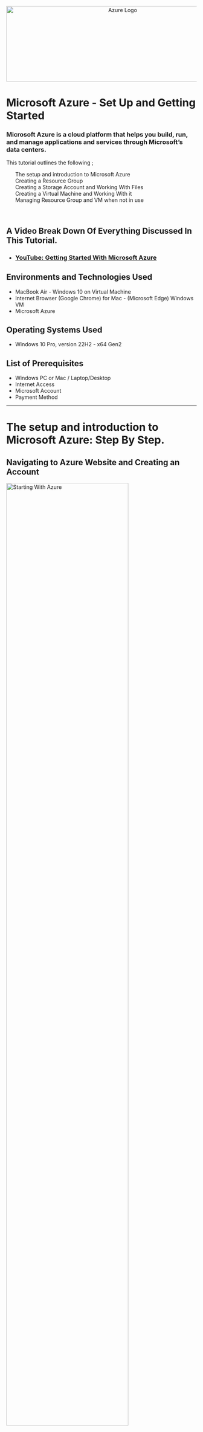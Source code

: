 <p align="center">
<img src="https://imgur.com/EVhaRNV.png" alt="Azure Logo" Width="600px" Height="200px">
  
</p>

<h1>Microsoft Azure - Set Up and Getting Started</h1>
<h3>Microsoft Azure is a cloud platform that helps you build, run, and manage applications and services through Microsoft’s data centers.</h3>
This tutorial outlines the following ;
<ul style="list-style: none;">
<li>The setup and introduction to Microsoft Azure</li>
<li>Creating a Resource Group</li>
<li>Creating a Storage Account and Working With Files</li>
<li>Creating a Virtual Machine and Working With it</li>
<li>Managing Resource Group and VM when not in use</li>
</ul>
<br />

<h2>A Video Break Down Of Everything Discussed In This Tutorial.</h2>

- ### [YouTube: Getting Started With Microsoft Azure](https://youtu.be/PIO0gmaMXCg)

<h2>Environments and Technologies Used</h2>

- MacBook Air - Windows 10 on Virtual Machine 
- Internet Browser (Google Chrome) for Mac - (Microsoft Edge) Windows VM
- Microsoft Azure

<h2>Operating Systems Used </h2>

- Windows 10 Pro, version 22H2 - x64 Gen2

<h2>List of Prerequisites</h2>

- Windows PC or Mac / Laptop/Desktop 
- Internet Access
- Microsoft Account
- Payment Method
  <br/>

<hr>


<h1><strong>The setup and introduction to Microsoft Azure: Step By Step.</strong></h1>

<h2>Navigating to Azure Website and Creating an Account</h2>

<p>
<img src="https://imgur.com/E3TihXF.png" height="80%" width="80%" alt="Starting With Azure"/>
</p>
<p>
  <ol type="1">
    <li>Search on google or navigate in a browser to the <a href="https://azure.microsoft.com/en-us">Azure Website</a> and click Get Started With Azure located in a blue box.</li>
    <li>Once you click Get Started With Azure you will be prompted to select either (Try Azure For Free) or (Pay As You Go Option). </li>
    <li>Read over the account that's right for you and select it to continue. </li>
  </ol>
</p>
<br />

<h2>Signing Into Microsoft or Creating a New Microsoft Account</h2>


<p>
<img src="https://imgur.com/xhmypmU.png" height="80%" width="80%" alt="Creating An Account"/>
</p>
<p>
<ol type="1">
  <li>Select the right Azure account for you.</li>
  <li>Log into an existing microsoft account if you have one.</li>
  <li>If you dont have an existing microsoft account, create one here.</li>
</ol>
<br />

<h2>Microsoft Verification Steps Prior To Signing In</h2>


<p>
<img src="https://imgur.com/lSgOFx8.jpeg" height="80%" width="80%" alt="Creating An Account"/>
</p>
<p>
<ol type="1">
  <li>Enter the verification details for your Microsoft Account.</li>
  <li>Continue through the steps to finish the Set Up.</li>
</ol>
<br />

<h2>Azure Verification Steps Prior To Signing In</h2>


<p>
<img src="https://imgur.com/4n5Rvik.jpg" height="100%" width="80%" alt="Creating An Account"/>
</p>
<p>
<ol type="1">
  <li>Enter the verification details for your chosen Azure Account.</li>
  <li>Continue through the steps to finish the Verification and account set Up.</li>
</ol>
<br />

<h2>Azure Home Page Breakdown</h2>


<p>
<img src="https://imgur.com/pOC3Kk1.png" height="80%" width="80%" alt="Creating An Account"/>
</p>
<p>
  <h4>Once the account has been created and you are logged in the Azure main page will look like this.
  Familiarize yourself with the features and navigation of Azure main portal</h4>
<ol type="1">
  <li><strong>Portal menu.</strong>This global element can help you to navigate between services. Here, the portal menu is in flyout mode, so it's hidden until you select the menu icon.</li>
   <li><strong>Breadcrumb. </strong>Use the breadcrumb links to move back a level in your workflow.</li>
   <li><strong>Page header.</strong>Appears at the top of every portal page and holds global elements.</li>
   <li><strong>Global search. </strong>Use the search bar in the page header to quickly find a specific resource, a service, or documentation.</li>
   <li><strong>Copilot.</strong></srrogn> Provides quick access to Microsoft Copilot in Azure (preview).</li>
   <li><strong>Global controls.</strong> These controls for common tasks persist in the page header: Cloud Shell, Notifications, Settings, Support + Troubleshooting, and Feedback.</li>
   <li><strong>Your account. </strong>View information about your account, switch directories, sign out, or sign in with a different account.</li>
  <li><strong>Command bar.</strong> A group of controls that are contextual to your current focus.</li>
  <li><strong>Service menu.</strong> A menu with commands that are contextual to the service or resource that you're working with. Sometimes referred to as the resource menu.</li>
  <li><strong>Working pane.</strong> Displays details about the resource or service that's currently in focus.</li>
  </ol>
<br />
<hr>

<h1><strong>Creating a Resource Group</strong></h1>
<h2>A Resource Group is a folder in the cloud that holds virtual machines, virtual networks, storage accounts and other created services.</h2>

<p>
<img src="https://imgur.com/gLnGejh.png" height="80%" width="80%" alt="Creating a Resource Group"/>
</p>
<p>
  <ol type="1">
    <li>Find the Resource Group Option on the home page of the Azure Portal or type in the search box.</li>
    <li>Click on the Resource Group Option to Continue.</li>
  </ol>
</p>
<br />
<hr>

<p>
<img src="https://imgur.com/ooPR3KF.jpg" height="80%" width="80%" alt="Creating a Resource Group"/>
</p>
<p>
  <ol type="1">
    <li>Select the Subscription you are currently using.</li>
    <li>Name the Resource Group.</li>
    <li>Select the appropriate time zone you are located in.</li>
    <li>Click Review + Create on the bottom of the page to continue.</li>
  </ol>
</p>
<br />
<hr>

<p>
<img src="https://imgur.com/LoKrnO4.jpg" height="80%" width="80%" alt="Creating a Resource Group"/>
</p>
<p>
  <ol type="1">
    <li>Click create again to continue.</li>
  </ol>
</p>
<br/>
<hr>

<p>
<img src="https://imgur.com/QnMuRr7.jpg" height="80%" width="80%" alt="Creating a Resource Group"/>
</p>
<p>
  <ol type="1">
    <li>A prompt message will display that the resource group has been successfully created.</li>
    <li>The Resource Group that you create will show in the Resource Group folder with the chosen name - in this example it is named (New_Group).</li>
    <li>The Resource Group has been created.</li>  
  </ol>
</p>
<br/>
<hr>

<h1><strong>Creating a Storage Account and Working With Files</strong></h1>
<h2>A storage account is a service that provides a secure place to store data like files, queues, blobs, tables, and disks, is used to manage and access different types of cloud storage in one place.</h2>

<p>
<img src="https://imgur.com/ribCc8C.jpg" height="80%" width="80%" alt="Creating a Storage Account and Working With Files"/>
</p>
<p>
  <ol type="1">
    <li>Locate the storage account on the main azure home page portal or search box.</li>
    <li>Click on storage accounts option to continue.</li>
  </ol>
</p>
<br />
<hr>

<p>
<img src="https://imgur.com/UPZU49c.jpg" height="80%" width="80%" alt="Creating a Storage Account and Working With Files"/>
</p>
<p>
  <ol type="1">
    <li>Click create in the top left corner of the page or the option in the blue box below to continue.</li>
  </ol>
</p>
<br />
<hr>

<p>
</p>
<p>
  <img src="https://imgur.com/ooPR3KF.jpg" height="80%" width="80%" alt="Creating a Storage Account and Working With Files">
  <ol type="1">
    <li>Select the current subscription you are using.</li>
    <li>Select the resoure group created in the previous step to put your storage account into.</li>
    <li>Name the storage account.</li>
    <li>Select the time zone appropriate for your location.</li>
    <li>Since we will only be storing a text file in this tutorial select the (Locally-redundant storage (LRS)) - which keeps your data safe by storing multiple copies within a single data center.</li>
  </ol>
</p>
<br />
<hr>

<p>
<img src="https://imgur.com/UGZemL4.jpg" height="80%" width="80%" alt="Creating a Storage Account and Working With Files">
</p>
<p>
  <ol type="1">
    <li>Click create to finish creating the Storage Account.</li>
  </ol>
</p>
<br />
<hr>

<p>
<img src="https://imgur.com/91TLQf0.jpg" height="80%" width="80%" alt="Creating a Storage Account and Working With Files">
</p>
<p>
  <ol type="1">
    <li>A display message and notification of “Your deployment is complete” will display when the storage account creation is successfull.</li>
  </ol>
</p>
<br />
<hr>

<p>
<img src="https://imgur.com/dcK2s5T.jpg" height="80%" width="80%" alt="Creating a Storage Account and Working With Files">
</p>
<p>
  <ol type="1">
    <li>The created storage account will be located in the appropriate resource group selected in the previous steps.</li>
    <li>The storage account has been created successfully.</li>
  </ol>
</p>
<br />
<hr>

<h1><strong>Working With Files</strong></h1>
<h2>These steps will show how to create a simple text file and upload it to the created Storage Account from the previous step.</h2>
<h3>Locate and select the appropriate software to create a text file.</h3>

<p>
<img src="https://imgur.com/Yu26Pe5.jpg" height="100%" width="100%" alt="WorkingWithFiles"/>
</p>
<p>
  <ol type="1">
    <li>Locate Notepad on Windows or the Text Edit software on a Mac computer.</li>
    <li>Open the software where we will create a simple text file.</li>
  </ol>
</p>
<br/>
<hr>

<h3>Creating Text File</h3>

<p>
<img src="https://imgur.com/DLpShVh.jpg" height="80%" width="80%" alt="WorkingWithFiles"/>
</p>
<p>
 <ol type="1">
   <li>Create a simple text file.</li>
   <li>Save it on desktop as a .txt file for easy access.</li>
 </ol>
</p>
<br/>
<hr>

<h3>Where To Upload The Created Text File</h3>

<p>
  <img src="https://imgur.com/rwmLFIW.jpg" height="80%" width="80%" alt="WorkingWithFiles">
</p>
<p>
  <ol type="1">
    <li>Locate the storage account created in the previous steps - Azure • Home • Storage Account</li>
    <li>Find the data storage option and click on containers</li>
  </ol>
</p>
<br/>
<hr>

<p>
<img src="https://imgur.com/0fuL5di.jpg" height="80%" width="80%" alt="WorkingWithFiles">
</p>
<p>
  <ol type="1">
    <li>Click on Container option in the Data Storage drop down and a new Container box will display to the right of the screen.</li>
    <li>Type in name for the newly created Container.</li>
    <li>Click Create.</li>
  </ol>
</p>
<br/>
<hr>

<p>
<img src="https://imgur.com/jxKmHrP.jpg" height="80%" width="80%" alt="WorkingWithFiles">
</p>
<p>
  <ol type="1">
    <li>Once you are inside the newly created container click on the upload option.</li>
    <li>An upload box will display to the right hand side of the screen where the file will be uploaded into.</li>
    <li>Drag and drop the created text file into the upload box.</li>
  </ol>
</p>
</br>
<hr>
